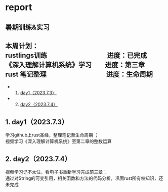 # report
暑期训练&实习
------------------------------
本周计划：  
rustlings训练&emsp;&emsp;&emsp;&emsp;&emsp;&emsp;&emsp;&emsp;&emsp;进度：已完成  
《深入理解计算机系统》学习&emsp;&emsp;进度：第三章  
 rust 笔记整理&emsp;&emsp;&emsp;&emsp;&emsp;&emsp;&emsp;&emsp;&emsp;进度：生命周期  
------------------------------  
<!-- vscode-markdown-toc -->
* 1. [day1（2023.7.3）](#day12023.7.3)
* 2. [day2（2023.7.4）](#day22023.7.4)
<!-- vscode-markdown-toc-config
	numbering=true
	autoSave=true
	/vscode-markdown-toc-config -->
<!-- /vscode-markdown-toc -->
##  1. <a name='day12023.7.3'></a>day1（2023.7.3）
学习github上rust圣经，整理笔记至生命周期 ；  
视频学习《深入理解计算机系统》至第二章的整数运算  
##  2. <a name='day22023.7.4'></a>day2（2023.7.4）
视频学习记不太住，看电子书重新学习完成前三章；  
通过对String的可变引用，相关函数和方法的代码分析，巩固rust所有权知识，还未完成

